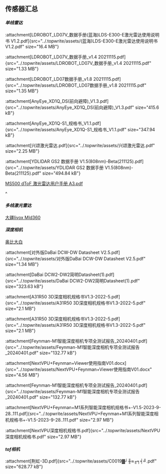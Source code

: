 ## 传感器汇总

#### *单线雷达*

:attachment[LDROBOT\_LD07V\_数据手册\(蓝海)LDS-E300-E激光雷达使用说明书 V1.2.pdf]{src="../.topwrite/assets/(蓝海)LDS-E300-E激光雷达使用说明书 V1.2.pdf" size="16.4 MB"}

:attachment[LDROBOT\_LD07V\_数据手册\_v1.4 20211115.pdf]{src="../.topwrite/assets/LDROBOT_LD07V_数据手册_v1.4 20211115.pdf" size="1.33 MB"}

:attachment[LDROBOT\_LD07数据手册\_v1.8 20211115.pdf]{src="../.topwrite/assets/LDROBOT_LD07数据手册_v1.8 20211115.pdf" size="1.35 MB"}

:attachment[AnyEye\_XD1Q\_DS(前向避障)\_V1.3.pdf]{src="../.topwrite/assets/AnyEye_XD1Q_DS(前向避障)_V1.3.pdf" size="415.6 kB"}

:attachment[AnyEye\_XD1Q-S1\_规格书\_V1.1.pdf]{src="../.topwrite/assets/AnyEye_XD1Q-S1_规格书_V1.1.pdf" size="347.94 kB"}

:attachment[兴颂激光雷达.pdf]{src="../.topwrite/assets/兴颂激光雷达.pdf" size="2.25 MB"}

:attachment[YDLIDAR GS2 数据手册 V1.5(808nm)-Beta(211125).pdf]{src="../.topwrite/assets/YDLIDAR GS2 数据手册 V1.5(808nm)-Beta(211125).pdf" size="494.84 kB"}

[MS500 dToF 激光雷达用户手册 A3.pdf](https://developer-orbbec-oss.oss-cn-shenzhen.aliyuncs.com/backups/product/manual/MS500%C2%A0dToF%C2%A0%E6%BF%80%E5%85%89%E9%9B%B7%E8%BE%BE%E7%94%A8%E6%88%B7%E6%89%8B%E5%86%8C%20A3.pdf)

^

#### *多线激光雷达*

[大疆livox MId360](https://terra-1-g.djicdn.com/65c028cd298f4669a7f0e40e50ba1131/Download/Livox_Mid-360_User_Manual_CHS.pdf)

####

#### *深度相机*

[奥比大白](https://developer-orbbec-oss.oss-cn-shenzhen.aliyuncs.com/kindeditor/20220805190815.pdf)

:attachment[对外版DaBai DCW-DW Datasheet V2.5.pdf]{src="../.topwrite/assets/对外版DaBai DCW-DW Datasheet V2.5.pdf" size="1.34 MB"}

:attachment[DaBai DCW2-DW2简明Datasheet(1).pdf]{src="../.topwrite/assets/DaBai DCW2-DW2简明Datasheet(1).pdf" size="323.63 kB"}

:attachment[A31R50 3D深度相机规格书V1.3-2022-5.pdf]{src="../.topwrite/assets/A31R50 3D深度相机规格书V1.3-2022-5.pdf" size="2.1 MB"}

:attachment[A31R50 3D深度相机规格书V1.3-2022-5.pdf]{src="../.topwrite/assets/A31R50 3D深度相机规格书V1.3-2022-5.pdf" size="2.1 MB"}

:attachment[Feynman-M1智能深度相机专项全测试报告\_20240401.pdf]{src="../.topwrite/assets/Feynman-M1智能深度相机专项全测试报告_20240401.pdf" size="132.77 kB"}

:attachment[NextVPU+Feynman+Viewer使用指南V01.docx]{src="../.topwrite/assets/NextVPU+Feynman+Viewer使用指南V01.docx" size="4.56 MB"}

:attachment[Feynman-M1智能深度相机专项全测试报告\_20240401.pdf]{src="../.topwrite/assets/Feynman-M1智能深度相机专项全测试报告_20240401.pdf" size="132.77 kB"}

:attachment[NextVPU+Feynman+M1系列智能深度相机规格书+-V1.5-2023-9-28..111.pdf]{src="../.topwrite/assets/NextVPU+Feynman+M1系列智能深度相机规格书+-V1.5-2023-9-28..111.pdf" size="2.97 MB"}

:attachment[NextVPU深度相机规格书.pdf]{src="../.topwrite/assets/NextVPU深度相机规格书.pdf" size="2.97 MB"}

#### *tof相机*

:attachment[荆虹-3D.pdf]{src="../.topwrite/assets/C0019▓┘╫≈╓╕╡╝.pdf" size="628.77 kB"}

